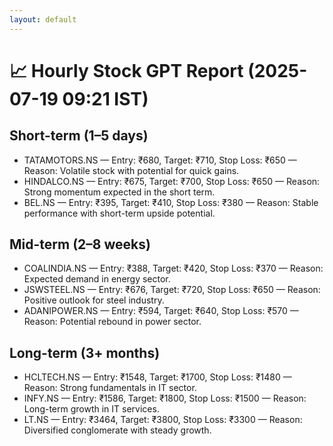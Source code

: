 ```yaml
---
layout: default
---
```


# 📈 Hourly Stock GPT Report (2025-07-19 09:21 IST)

## Short-term (1–5 days)  
- TATAMOTORS.NS — Entry: ₹680, Target: ₹710, Stop Loss: ₹650 — Reason: Volatile stock with potential for quick gains.  
- HINDALCO.NS — Entry: ₹675, Target: ₹700, Stop Loss: ₹650 — Reason: Strong momentum expected in the short term.  
- BEL.NS — Entry: ₹395, Target: ₹410, Stop Loss: ₹380 — Reason: Stable performance with short-term upside potential.  

## Mid-term (2–8 weeks)  
- COALINDIA.NS — Entry: ₹388, Target: ₹420, Stop Loss: ₹370 — Reason: Expected demand in energy sector.  
- JSWSTEEL.NS — Entry: ₹676, Target: ₹720, Stop Loss: ₹650 — Reason: Positive outlook for steel industry.  
- ADANIPOWER.NS — Entry: ₹594, Target: ₹640, Stop Loss: ₹570 — Reason: Potential rebound in power sector.  

## Long-term (3+ months)  
- HCLTECH.NS — Entry: ₹1548, Target: ₹1700, Stop Loss: ₹1480 — Reason: Strong fundamentals in IT sector.  
- INFY.NS — Entry: ₹1586, Target: ₹1800, Stop Loss: ₹1500 — Reason: Long-term growth in IT services.  
- LT.NS — Entry: ₹3464, Target: ₹3800, Stop Loss: ₹3300 — Reason: Diversified conglomerate with steady growth.